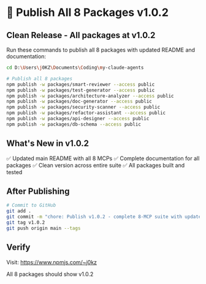# 🚀 Publish All 8 Packages v1.0.2

## Clean Release - All packages at v1.0.2

Run these commands to publish all 8 packages with updated README and documentation:

```bash
cd D:\Users\j0KZ\Documents\Coding\my-claude-agents

# Publish all 8 packages
npm publish -w packages/smart-reviewer --access public
npm publish -w packages/test-generator --access public
npm publish -w packages/architecture-analyzer --access public
npm publish -w packages/doc-generator --access public
npm publish -w packages/security-scanner --access public
npm publish -w packages/refactor-assistant --access public
npm publish -w packages/api-designer --access public
npm publish -w packages/db-schema --access public
```

## What's New in v1.0.2

✅ Updated main README with all 8 MCPs
✅ Complete documentation for all packages
✅ Clean version across entire suite
✅ All packages built and tested

## After Publishing

```bash
# Commit to GitHub
git add .
git commit -m "chore: Publish v1.0.2 - complete 8-MCP suite with updated docs"
git tag v1.0.2
git push origin main --tags
```

## Verify

Visit: https://www.npmjs.com/~j0kz

All 8 packages should show v1.0.2
